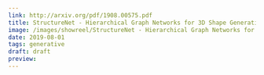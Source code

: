```yaml
---
link: http://arxiv.org/pdf/1908.00575.pdf
title: StructureNet - Hierarchical Graph Networks for 3D Shape Generation
image: /images/showreel/StructureNet - Hierarchical Graph Networks for 3D Shape Generation.jpg
date: 2019-08-01
tags: generative
draft: draft
preview:
---
```



